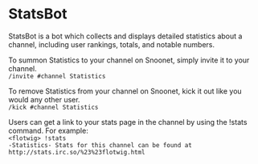 StatsBot
========

StatsBot is a bot which collects and displays detailed statistics about a channel, including user rankings, totals, and notable numbers.

To summon Statistics to your channel on Snoonet, simply invite it to your channel.  
`/invite #channel Statistics`

To remove Statistics from your channel on Snoonet, kick it out like you would any other user.  
`/kick #channel Statistics`

Users can get a link to your stats page in the channel by using the !stats command. For example:  
`<flotwig> !stats`  
`-Statistics- Stats for this channel can be found at http://stats.irc.so/%23%23flotwig.html`